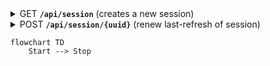 <details>
 <summary>
    <span class="blue">GET</span> <code><b>/api/session</b></code> (creates a new session)
</summary>

##### Responses

> | http code | response                       |
> |-----------|--------------------------------|
> | `200`     | `{uuid: (newly created uuid)}` |
> | `500`     | internal server error          |

</details>

<details>
 <summary>
    <span class="green">POST</span> <code><b>/api/session/{uuid}</b></code> (renew last-refresh of session)
</summary>

this needs to be periodically called so the session does not close

##### Responses

> | http code | response                                 |
> |-----------|------------------------------------------|
> | `200`     | `{uuid: (refreshed uuid)}`               |
> | `404`     | session not found                        |
> | `500`     | internal server error or unknown session |

</details>

```mermaid
flowchart TD
    Start --> Stop
```